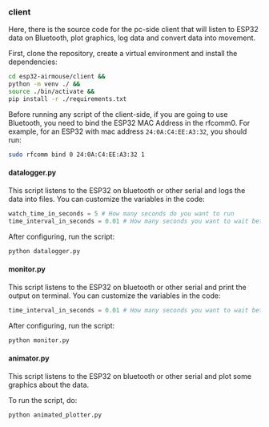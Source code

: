 ### client
Here, there is the source code for the pc-side client that will listen to ESP32 data on Bluetooth, plot graphics, log data and convert data into movement.

First, clone the repository, create a virtual environment and install the dependencies:
```bash
cd esp32-airmouse/client &&
python -m venv ./ &&
source ./bin/activate &&
pip install -r ./requirements.txt
```

Before running any script of the client-side, if you are going to use Bluetooth, you need to bind the ESP32 MAC Address in the rfcomm0. For example, for an ESP32 with mac address ``24:0A:C4:EE:A3:32``, you should run:

```bash
sudo rfcomm bind 0 24:0A:C4:EE:A3:32 1
```

#### **datalogger.py**
This script listens to the ESP32 on bluetooth or other serial and logs the data into files.
You can customize the variables in the code:

```python
watch_time_in_seconds = 5 # How many seconds do you want to run
time_interval_in_seconds = 0.01 # How many seconds you want to wait between each measurement

```

After configuring, run the script:
```bash
python datalogger.py
```

#### **monitor.py**
This script listens to the ESP32 on bluetooth or other serial and print the output on terminal.
You can customize the variables in the code:

```python
time_interval_in_seconds = 0.01 # How many seconds you want to wait between each measurement

```

After configuring, run the script:
```bash
python monitor.py
```

#### **animator.py**
This script listens to the ESP32 on bluetooth or other serial and plot some graphics about the data.

To run the script, do:
```bash
python animated_plotter.py
```
